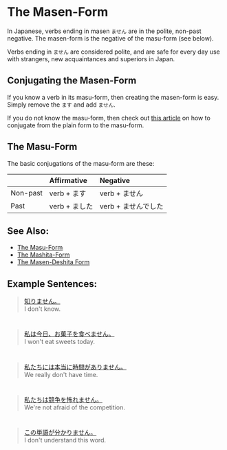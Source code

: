 # The Masen-Form

In Japanese, verbs ending in masen `ません` are in the polite, non-past negative. The masen-form is the negative of the masu-form (see below).

Verbs ending in `ません` are considered polite, and are safe for every day use with strangers, new acquaintances and superiors in Japan.

## Conjugating the Masen-Form
If you know a verb in its masu-form, then creating the masen-form is easy. Simply remove the `ます` and add `ません`. 

If you do not know the masu-form, then check out [this article](plain-form-masu-form) on how to conjugate from the plain form to the masu-form.

## The Masu-Form
The basic conjugations of the masu-form are these:

||Affirmative|Negative|
|:--|:--|:--|
|Non-past|verb + ます|verb + ません|
|Past|verb + ました|verb + ませんでした|

## See Also:
* [The Masu-Form](verb-longformpresentaffirmative)
* [The Mashita-Form](verb-longformpastaffirmative)
* [The Masen-Deshita Form](verb-longformpastnegative)

## Example Sentences:
> [知りません。]()  
> I don't know.

#

> [私は今日、お菓子を食べません。]()  
> I won't eat sweets today.

#

> [私たちには本当に時間がありません。]()  
> We really don't have time.

#

> [私たちは競争を怖れません。]()  
> We're not afraid of the competition. 

#

> [この単語が分かりません。]()  
> I don't understand this word.


